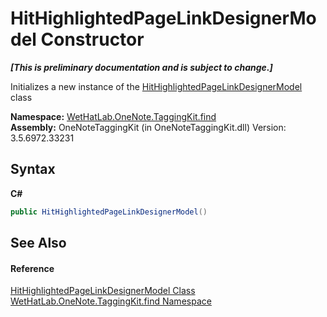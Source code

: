 # HitHighlightedPageLinkDesignerModel Constructor 
 _**\[This is preliminary documentation and is subject to change.\]**_

Initializes a new instance of the <a href="c854ca17-91ce-f84c-51f2-03d84f70ee3f">HitHighlightedPageLinkDesignerModel</a> class

**Namespace:**&nbsp;<a href="0e3a8efd-07d2-1709-b1cd-709153222081">WetHatLab.OneNote.TaggingKit.find</a><br />**Assembly:**&nbsp;OneNoteTaggingKit (in OneNoteTaggingKit.dll) Version: 3.5.6972.33231

## Syntax

**C#**<br />
``` C#
public HitHighlightedPageLinkDesignerModel()
```


## See Also


#### Reference
<a href="c854ca17-91ce-f84c-51f2-03d84f70ee3f">HitHighlightedPageLinkDesignerModel Class</a><br /><a href="0e3a8efd-07d2-1709-b1cd-709153222081">WetHatLab.OneNote.TaggingKit.find Namespace</a><br />
